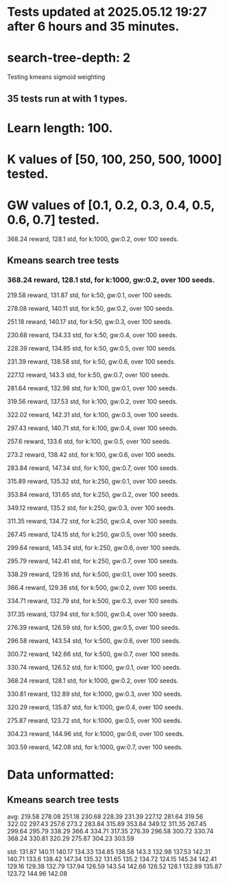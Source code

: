 # Tests updated at 2025.05.12 19:27 after 6 hours and 35 minutes.
# search-tree-depth: 2
Testing kmeans sigmoid weighting
## 35 tests run at with 1 types.
# Learn length: 100.
# K values of [50, 100, 250, 500, 1000] tested.
# GW values of [0.1, 0.2, 0.3, 0.4, 0.5, 0.6, 0.7] tested.

368.24 reward, 128.1 std, for k:1000, gw:0.2, over 100 seeds.


## Kmeans search tree tests
### 368.24 reward, 128.1 std, for k:1000, gw:0.2, over 100 seeds.

219.58 reward, 131.87 std, for k:50, gw:0.1, over 100 seeds.

278.08 reward, 140.11 std, for k:50, gw:0.2, over 100 seeds.

251.18 reward, 140.17 std, for k:50, gw:0.3, over 100 seeds.

230.68 reward, 134.33 std, for k:50, gw:0.4, over 100 seeds.

228.39 reward, 134.85 std, for k:50, gw:0.5, over 100 seeds.

231.39 reward, 138.58 std, for k:50, gw:0.6, over 100 seeds.

227.12 reward, 143.3 std, for k:50, gw:0.7, over 100 seeds.

281.64 reward, 132.98 std, for k:100, gw:0.1, over 100 seeds.

319.56 reward, 137.53 std, for k:100, gw:0.2, over 100 seeds.

322.02 reward, 142.31 std, for k:100, gw:0.3, over 100 seeds.

297.43 reward, 140.71 std, for k:100, gw:0.4, over 100 seeds.

257.6 reward, 133.6 std, for k:100, gw:0.5, over 100 seeds.

273.2 reward, 138.42 std, for k:100, gw:0.6, over 100 seeds.

283.84 reward, 147.34 std, for k:100, gw:0.7, over 100 seeds.

315.89 reward, 135.32 std, for k:250, gw:0.1, over 100 seeds.

353.84 reward, 131.65 std, for k:250, gw:0.2, over 100 seeds.

349.12 reward, 135.2 std, for k:250, gw:0.3, over 100 seeds.

311.35 reward, 134.72 std, for k:250, gw:0.4, over 100 seeds.

267.45 reward, 124.15 std, for k:250, gw:0.5, over 100 seeds.

299.64 reward, 145.34 std, for k:250, gw:0.6, over 100 seeds.

295.79 reward, 142.41 std, for k:250, gw:0.7, over 100 seeds.

338.29 reward, 129.16 std, for k:500, gw:0.1, over 100 seeds.

366.4 reward, 129.38 std, for k:500, gw:0.2, over 100 seeds.

334.71 reward, 132.79 std, for k:500, gw:0.3, over 100 seeds.

317.35 reward, 137.94 std, for k:500, gw:0.4, over 100 seeds.

276.39 reward, 126.59 std, for k:500, gw:0.5, over 100 seeds.

296.58 reward, 143.54 std, for k:500, gw:0.6, over 100 seeds.

300.72 reward, 142.66 std, for k:500, gw:0.7, over 100 seeds.

330.74 reward, 126.52 std, for k:1000, gw:0.1, over 100 seeds.

368.24 reward, 128.1 std, for k:1000, gw:0.2, over 100 seeds.

330.81 reward, 132.89 std, for k:1000, gw:0.3, over 100 seeds.

320.29 reward, 135.87 std, for k:1000, gw:0.4, over 100 seeds.

275.87 reward, 123.72 std, for k:1000, gw:0.5, over 100 seeds.

304.23 reward, 144.96 std, for k:1000, gw:0.6, over 100 seeds.

303.59 reward, 142.08 std, for k:1000, gw:0.7, over 100 seeds.


# Data unformatted:



## Kmeans search tree tests
avg:
219.58
278.08
251.18
230.68
228.39
231.39
227.12
281.64
319.56
322.02
297.43
257.6
273.2
283.84
315.89
353.84
349.12
311.35
267.45
299.64
295.79
338.29
366.4
334.71
317.35
276.39
296.58
300.72
330.74
368.24
330.81
320.29
275.87
304.23
303.59

std:
131.87
140.11
140.17
134.33
134.85
138.58
143.3
132.98
137.53
142.31
140.71
133.6
138.42
147.34
135.32
131.65
135.2
134.72
124.15
145.34
142.41
129.16
129.38
132.79
137.94
126.59
143.54
142.66
126.52
128.1
132.89
135.87
123.72
144.96
142.08
